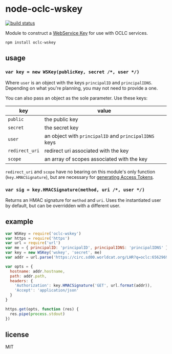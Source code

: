 # node-oclc-wskey

[![build status](https://secure.travis-ci.org/malantonio/node-oclc-wskey.png)](https://travis-ci.org/malantonio/node-oclc-wskey)

Module to construct a [WebService Key][wskey] for use with OCLC services.

```
npm install oclc-wskey
```

## usage

### `var key = new WSKey(publicKey, secret /*, user */)`

Where `user` is an object with the keys `principalID` and `principalIDNS`.
Depending on what you're planning, you may not need to provide a one.

You can also pass an object as the sole parameter. Use these keys:

key            | value
---------------|----------------
`public`       | the public key
`secret`       | the secret key
`user`         | an object with `principalID` and `principalIDNS` keys
`redirect_uri` | redirect uri associated with the key
`scope`        | an array of scopes associated with the key

`redirect_uri` and `scope` have no bearing on this module's only function
(`key.HMACSignature`), but are necessary for [generating Access Tokens][access-token].

### `var sig = key.HMACSignature(method, uri /*, user */)`

Returns an HMAC signature for `method` and `uri`. Uses the instantiated user by
default, but can be overridden with a different user.

## example

```javascript
var WSKey = require('oclc-wskey')
var https = require('https')
var url = require('url')
var me = { principalID: 'principalID', principalIDNS: 'principalIDNS' }
var key = new WSKey('wskey', 'secret', me)
var addr = url.parse('https://circ.sd00.worldcat.org/LHR?q=oclc:656296916')

var opts = {
  hostname: addr.hostname,
  path: addr.path,
  headers: {
    'Authorization': key.HMACSignature('GET', url.format(addr)),
    'Accept': 'application/json'
  }
}

https.get(opts, function (res) {
  res.pipe(process.stdout)
})
```

## license

MIT

[wskey]: http://www.oclc.org/developer/develop/authentication/what-is-a-wskey.en.html
[access-token]: https://github.com/malantonio/node-oclc-access-token
